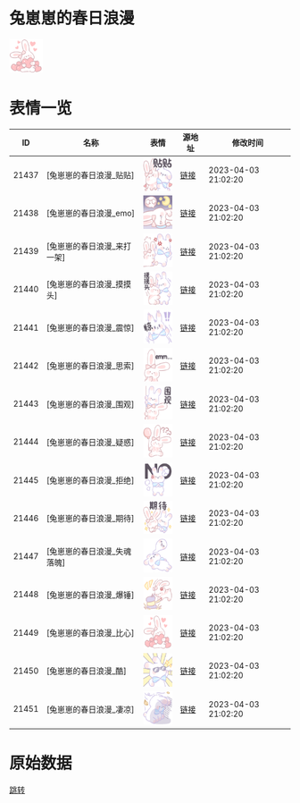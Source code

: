 # 兔崽崽的春日浪漫

<img src="./cover.png" height="60" alt="cover" />

# 表情一览

|ID|名称|表情|源地址|修改时间|
|----|----|----|----|----|
|21437|[兔崽崽的春日浪漫_贴贴]|<img src="./pic/021437_%5B兔崽崽的春日浪漫_贴贴%5D.png" height="60" alt="贴贴"/>|[链接](https://i0.hdslb.com/bfs/garb/639e98da66b57ab0ce4ce6ba44cad74783c5ec00.png)|2023-04-03 21:02:20|
|21438|[兔崽崽的春日浪漫_emo]|<img src="./pic/021438_%5B兔崽崽的春日浪漫_emo%5D.png" height="60" alt="emo"/>|[链接](https://i0.hdslb.com/bfs/garb/0c88c83e76456ede50650dc3f0ed1ea62eea49ad.png)|2023-04-03 21:02:20|
|21439|[兔崽崽的春日浪漫_来打一架]|<img src="./pic/021439_%5B兔崽崽的春日浪漫_来打一架%5D.png" height="60" alt="来打一架"/>|[链接](https://i0.hdslb.com/bfs/garb/bd9927cfb6317cbb56b588eef62a88a7ac95e496.png)|2023-04-03 21:02:20|
|21440|[兔崽崽的春日浪漫_摸摸头]|<img src="./pic/021440_%5B兔崽崽的春日浪漫_摸摸头%5D.png" height="60" alt="摸摸头"/>|[链接](https://i0.hdslb.com/bfs/garb/a36e1df6b2155ad29a7f462ec8cd348172282507.png)|2023-04-03 21:02:20|
|21441|[兔崽崽的春日浪漫_震惊]|<img src="./pic/021441_%5B兔崽崽的春日浪漫_震惊%5D.png" height="60" alt="震惊"/>|[链接](https://i0.hdslb.com/bfs/garb/4922a1a576c28ba5c978c13ffde5d6a42b7c51ce.png)|2023-04-03 21:02:20|
|21442|[兔崽崽的春日浪漫_思索]|<img src="./pic/021442_%5B兔崽崽的春日浪漫_思索%5D.png" height="60" alt="思索"/>|[链接](https://i0.hdslb.com/bfs/garb/da1e50f6b8f1bf5086aceeb6fbd854c4935e27a8.png)|2023-04-03 21:02:20|
|21443|[兔崽崽的春日浪漫_围观]|<img src="./pic/021443_%5B兔崽崽的春日浪漫_围观%5D.png" height="60" alt="围观"/>|[链接](https://i0.hdslb.com/bfs/garb/f6e2ff526ed7a8f7762d704061428359d0fb03b0.png)|2023-04-03 21:02:20|
|21444|[兔崽崽的春日浪漫_疑惑]|<img src="./pic/021444_%5B兔崽崽的春日浪漫_疑惑%5D.png" height="60" alt="疑惑"/>|[链接](https://i0.hdslb.com/bfs/garb/45208c136ed2c505df574857668027db23064d14.png)|2023-04-03 21:02:20|
|21445|[兔崽崽的春日浪漫_拒绝]|<img src="./pic/021445_%5B兔崽崽的春日浪漫_拒绝%5D.png" height="60" alt="拒绝"/>|[链接](https://i0.hdslb.com/bfs/garb/9ccd48fdf919450836a2d05bfbbb0f474ba89401.png)|2023-04-03 21:02:20|
|21446|[兔崽崽的春日浪漫_期待]|<img src="./pic/021446_%5B兔崽崽的春日浪漫_期待%5D.png" height="60" alt="期待"/>|[链接](https://i0.hdslb.com/bfs/garb/43298247aacb08d0a0fb0583e8f9d415513958af.png)|2023-04-03 21:02:20|
|21447|[兔崽崽的春日浪漫_失魂落魄]|<img src="./pic/021447_%5B兔崽崽的春日浪漫_失魂落魄%5D.png" height="60" alt="失魂落魄"/>|[链接](https://i0.hdslb.com/bfs/garb/52c0c8104e1f3c8f5bcae49841e22a29f639bce4.png)|2023-04-03 21:02:20|
|21448|[兔崽崽的春日浪漫_爆锤]|<img src="./pic/021448_%5B兔崽崽的春日浪漫_爆锤%5D.png" height="60" alt="爆锤"/>|[链接](https://i0.hdslb.com/bfs/garb/955b5dfefd956c07e8ff85ad3cbd213a26ff9c25.png)|2023-04-03 21:02:20|
|21449|[兔崽崽的春日浪漫_比心]|<img src="./pic/021449_%5B兔崽崽的春日浪漫_比心%5D.png" height="60" alt="比心"/>|[链接](https://i0.hdslb.com/bfs/garb/6d5154722ea9355a895765d03ea248f95096f99a.png)|2023-04-03 21:02:20|
|21450|[兔崽崽的春日浪漫_酷]|<img src="./pic/021450_%5B兔崽崽的春日浪漫_酷%5D.png" height="60" alt="酷"/>|[链接](https://i0.hdslb.com/bfs/garb/4fa44f9b520bb3d043a17ebdd574475235838711.png)|2023-04-03 21:02:20|
|21451|[兔崽崽的春日浪漫_凄凉]|<img src="./pic/021451_%5B兔崽崽的春日浪漫_凄凉%5D.png" height="60" alt="凄凉"/>|[链接](https://i0.hdslb.com/bfs/garb/688ef1a7f4569ebfa3f47a789f528aca0677c2b9.png)|2023-04-03 21:02:20|

# 原始数据

[跳转](./raw.json)

